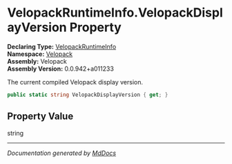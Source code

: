 ﻿<!--  
  <auto-generated>   
    The contents of this file were generated by a tool.  
    Changes to this file may be list if the file is regenerated  
  </auto-generated>   
-->

# VelopackRuntimeInfo.VelopackDisplayVersion Property

**Declaring Type:** [VelopackRuntimeInfo](../index.md)  
**Namespace:** [Velopack](../../index.md)  
**Assembly:** Velopack  
**Assembly Version:** 0.0.942+a011233

 The current compiled Velopack display version. 

```csharp
public static string VelopackDisplayVersion { get; }
```

## Property Value

string

___

*Documentation generated by [MdDocs](https://github.com/ap0llo/mddocs)*
